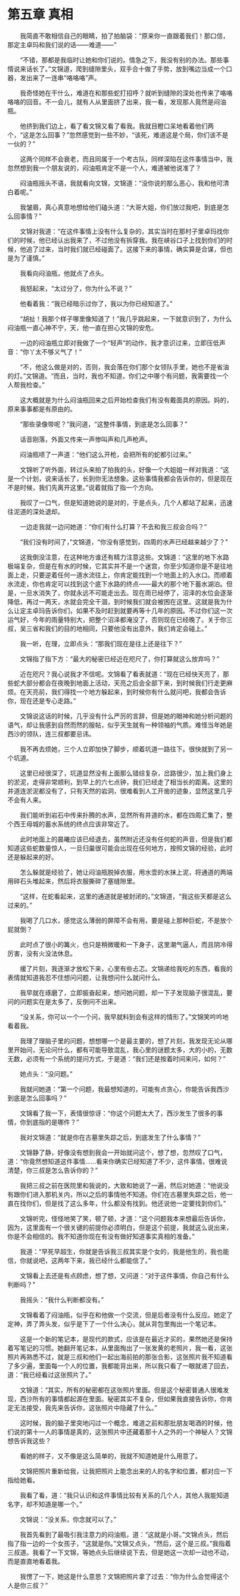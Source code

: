 # 第五章 真相


　　我简直不敢相信自己的眼睛，拍了拍脑袋：“原来你一直跟着我们！那口信，那定主卓玛和我们说的话——难道——”

　　“不错，那都是我临时让她和你们说的。情急之下，我没有别的办法。那些事情说来话长了。”文锦道，爬到缝隙里头，双手合十做了手势，放到嘴边当成一个口器，发出来了一连串“咯咯咯”声。

　　我奇怪她在干什么，难道在和那些蛇打招呼？就听到缝隙的深处也传来了咯咯咯咯的回音。不一会儿，就有人从里面挤了出来，我一看，发现那人竟然是闷油瓶。

　　他挤到我们边上，看了看文锦又看了看我。我就目瞪口呆地看着他们两个，“这是怎么回事？”忽然感觉到一些不妙，“该死，难道这是个局，你们该不是一伙的？”

　　这两个同样不会衰老，而且同属于一个考古队，同样深陷在这件事情当中，我忽然想到我一个朋友说的，闷油瓶肯定不是一个人，难道被他说准了？

　　闷油瓶摇头不语，我就看向文锦，文锦道：“没你说的那么恶心，我和他可清白着呢。”

　　我皱眉，真心真意地想给他们磕头道：“大哥大姐，你们放过我吧，到底是怎么回事情？”

　　文锦对我道：“在这件事情上没有什么复杂的，其实当时在那村子里卓玛找你们的时候，他已经认出我来了，不过他没有拆穿我。我在峡谷口子上找到你们的时候，他追了过来，当时我们就已经碰面了。这接下来的事情，确实算是合谋，但也是为了谨慎。”

　　我看向闷油瓶，他就点了点头。

　　我怒起来，“太过分了，你为什么不说？”

　　他看着我：“我已经暗示过你了，我以为你已经知道了。”

　　“胡扯！我那个样子哪里像知道了！”我几乎跳起来，一下就意识到了，为什么闷油瓶一直心神不宁，天，他一直在担心文锦的安危。

　　一边的闷油瓶立即对我做了一个“轻声”的动作，我才意识过来，立即压低声音：“你丫太不够义气了！”

　　“不，他这么做是对的，否则，我会落在你们那个女领队手里，她也不是省油的灯。”文锦道。“而且，当时，我也不知道，你们之中哪个有问题，我需要找一个人帮我检查。”

　　这大概就是为什么闷油瓶回来之后开始检查我们有没有戴面具的原因。妈的，原来事事都是有原由的。

　　“那些录像带呢？”我问道，“这整件事情，到底是怎么回事？”

　　话音刚落，外面又传来一声惨叫声和几声枪声。

　　闷油瓶啧了一声道：“他们这么开枪，会把所有的蛇都引过来。”

　　文锦听了听外面，转过头来拍了拍我的头，好像一个大姐姐一样对我道：“这是一个计划，说来话长了，长到你无法想象。这些事情我都会告诉你的，但是现在不是时候，我们先离开这里。”说着就指了指一个方向。

　　我叹了一口气，但是知道她说的是对的，于是点头，几个人都站了起来，迅速往泥道的深处退却。

　　一边走我就一边问她道：“你们有什么打算？不去和我三叔会合吗？”

　　“我们没有时间了，”文锦道，“你没有感觉到，四周的水声已经越来越少了？”

　　这我倒没注意，在这种地方谁还有精力注意这些。文锦道：“这里的地下水路极端复杂，但是在有水的时候，它其实并不是一个迷宫，你至少知道你是不是往地面上走，只要逆着任何一道水流往上，你肯定能找到一个地面上的入水口。而顺着水流走，你也肯定可以找到这个底下水路的终点——最大的那个地下蓄水湖泊。但是，一旦水消失了，你就永远不可能走出去。现在雨已经停了，沼泽的水位会逐渐降低，再过一两天，水就会完全干涸，到时候我们就会被困在这里。这就是我为什么让定主卓玛告诉你们，如果不及时赶到就要再等十几年的原因。不过你们这一次运气好，今年的雨量特别大，把整个沼泽都淹没了，否则现在已经晚了。关于你三叔，吴三省和我们的目的地相同，只要他没有出意外，我们肯定会碰上。”

　　我一听，在理，立即点头：“那我们现在是往上还是往下？”

　　文锦指了指下方：“最大的秘密已经近在咫尺了，你打算就这么放弃吗？”

　　近在咫尺？我心说我才不信呢。文锦看了看表就道：“现在已经快天亮了，那些蛇大部分都会在夜晚到地面上活动，天亮之后会全部下来，到时候我们行走更麻烦。在天亮前，我们得找一个地方躲起来，到时候你有什么就问吧，我都会告诉你，现在还是专心走路。”

　　文锦说这话的时候，几乎没有什么严厉的言辞，但是她的眼神和她分析问题的语气，却让我感到自然而然的服帖，似乎天生就有一种领袖的气质。难怪当年她是西沙的领队，连三叔都要忌讳。

　　我不再去烦她，三个人立即加快了脚步，顺着坑道一路往下。很快就到了另一个坑道。

　　这里已经很深了，坑道显然没有上面那么错综复杂，岔路很少，加上我们身上的淤泥，走得非常顺利，到早上的六七点钟，我们已经走了相当长的距离。这里的井道连淤泥都没有了，只有天然的岩洞，很难看到人工开凿的迹象，显然这里几乎不会有人来。

　　我们能听到岩石中传来扑腾的水声，显然所有井道的水，都在四周汇集了，整个西王母城的蓄水系统的终点应该非常近了。

　　此时地面上的晨曦应该已经退去，虽然附近还没有任何蛇的声音，但是我们都知道这些蛇数量惊人，一旦归巢很可能会出现在任何地方，按照文锦的经验，此时还是躲起来的好。

　　怎么躲就是经验了，她让闷油瓶脱掉衣服，用水壶的水抹上泥，将通道的两端用碎石头堆起来，然后将衣服撕碎了塞缝隙里。

　　“这样，在蛇看起来，这里的通道就是被封闭的。”文锦道，“我这些天都是这么过来的。”

　　我喝了几口水，感觉这么薄弱的屏障不会有用，要是碰上那种巨蛇，不是放个屁就倒？

　　此时点了很小的篝火，也只是稍微暖和一下身子，这里潮气逼人，而且阴冷得厉害，没有火没法休息。

　　缓了片刻，我逐渐才放松下来，心里有些忐忑。文锦递给我吃的东西，看我的表情就知道我忍不住想问问题，让我想问什么就问什么。

　　我早就在琢磨了，立即振奋起来，想问她问题，却一下子发现脑子很混乱，要问的问题实在是太多了，反倒问不出来。

　　“没关系，你可以一个一个问，我早就料到会有这样的情形了。”文锦笑吟吟地看着我。

　　我理了理脑子里的问题，想想哪一个是最主要的，想了片刻，我发现无论从哪里开始问，无论问什么，都有可能导致混乱，我心里的谜题太多，大的小的，无数无数，必须有一个系统的提问方式，于是道：“我们还是按着时间来问，如何？”

　　她点头：“没问题。”

　　我就问她道：“第一个问题，我最想知道的，可能有点贪心，你能告诉我西沙到底是怎么回事吗？”

　　文锦看了我一下，表情很惊讶：“你这个问题太大了，西沙发生了很多的事情，你到底指的是哪件？”

　　我对文锦道：“就是你在古墓里失踪之后，到底发生了什么事情？”

　　文锦静了静，好像没有想到我会一开始就问这个，想了想，忽然叹了口气，道：“你竟然想知道这件事情……看来你确实已经知道了不少，这件事情，很难说清楚，你三叔是怎么告诉你的？”

　　我把三叔之前在医院里和我说的，大致和她说了一遍，然后对她道：“他说没有跟你们进入那机关内，所以之后的事情他不知道。你们在古墓里失踪之后，他一直在找你们，但是找了这么多年，什么都没有找到。他还说他一定要找到你们。”

　　文锦听完，怪怪地笑了笑，顿了顿，才道：“这个问题我本来想最后告诉你，因为，这里面有一个很关键的前提你必须明白，但是这个前提，我就这么说出来，你是不会相信的。我不知道你现在有没有做好知道事实真相的准备。”

　　我道：“早死早超生，你就是告诉我三叔其实是个女的，我是他生的，我也能信，你就说吧，这两年下来，我已经什么都能信了。”

　　文锦看上去还是有点顾虑，想了想，又问道：“对于这件事情，你自己有什么判断吗？”

　　我摇头：“我什么判断都没有。”

　　文锦看着了闷油瓶，似乎在和他做一个交流，但是后者没有什么反应。她定了定神，弄了弄头发，似乎是下了一个什么决心，就从背包里掏出一个笔记本。

　　这是一个新的笔记本，是现代的款式，应该是在最近才买的，果然她还是保持着写笔记的习惯。她翻开笔记本，从里面掏出了一张发黄的老照片，我一看，这张照片再熟悉不过，就是三叔和他们一起出海前拍的那张合影，这张照片我不知道看了多少遍，里面每一个人的位置，我都能背出来，所以我只看了一眼就递了回去，道：“我已经看过这张照片了。”

　　文锦道：“其实，所有的秘密都在这张照片里面。但是这个秘密普通人很难发现，西沙所有的事情都起源在里面。秘密其实不复杂，但如果我直接告诉你，你肯定无法接受，我先来告诉你，这张照片中隐藏了什么。”

　　这时候，我的脑子里突地闪过一个概念，难道之前和那批朋友喝酒的时候，他们说的第十一人的事情是真的，这张照片中还藏着那十人之外的一个神秘人？文锦想告诉我这些？

　　看她的样子，又不像是这么简单的，我就不知道她是什么用意了。

　　文锦把照片重新给我，让我把照片上能念出来的人的名字和位置，都对应一下指给她看。

　　我看了看，道：“我只认识和这件事情比较有关系的几个人，其他人我能知道名字，却不知道是哪一个。”

　　文锦说：“没关系，你念就可以了。”

　　我首先看到了最吸引我注意力的闷油瓶，道：“这就是小哥。”文锦点头，然后指了指一边的一个女孩子，“这就是你。”文锦又点头，“然后，这个是三叔。”我指着三叔道。我看了一下文锦，等她点头后继续说下去，但是她这一次却一动也不动，而是直直地看着我。

　　我愣了一下，她这是什么意思？文锦把照片拿了过去：“你为什么会觉得这个人是你三叔？”

